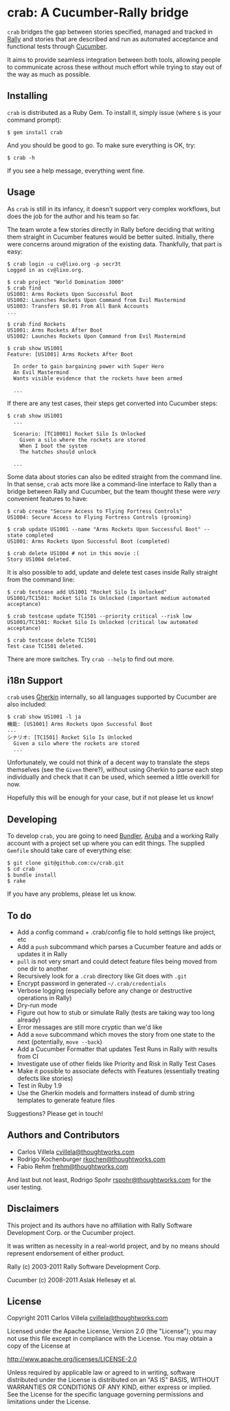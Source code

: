 crab: A Cucumber-Rally bridge
=============================

`crab` bridges the gap between stories specified, managed and tracked in
[Rally][1] and stories that are described and run as automated acceptance
and functional tests through [Cucumber][2].

It aims to provide seamless integration between both tools, allowing
people to communicate across these without much effort while trying to
stay out of the way as much as possible.

[1]: http://www.rallydev.com
[2]: http://cukes.info

Installing
----------

`crab` is distributed as a Ruby Gem. To install it, simply issue (where
`$` is your command prompt):

    $ gem install crab

And you should be good to go. To make sure everything is OK, try:

    $ crab -h

If you see a help message, everything went fine.

Usage
-----

As `crab` is still in its infancy, it doesn't support very complex
workflows, but does the job for the author and his team so far.

The team wrote a few stories directly in Rally before deciding that
writing them straight in Cucumber features would be better suited.
Initially, there were concerns around migration of the existing data.
Thankfully, that part is easy:

    $ crab login -u cv@lixo.org -p secr3t
    Logged in as cv@lixo.org.

    $ crab project "World Domination 3000"
    $ crab find
    US1001: Arms Rockets Upon Successful Boot
    US1002: Launches Rockets Upon Command from Evil Mastermind
    US1003: Transfers $0.01 From All Bank Accounts
    ...

    $ crab find Rockets
    US1001: Arms Rockets After Boot
    US1002: Launches Rockets Upon Command from Evil Mastermind

    $ crab show US1001
    Feature: [US1001] Arms Rockets After Boot

      In order to gain bargaining power with Super Hero
      An Evil Mastermind
      Wants visible evidence that the rockets have been armed

      ...

If there are any test cases, their steps get converted into Cucumber
steps:

    $ crab show US1001
      ...

      Scenario: [TC10001] Rocket Silo Is Unlocked
        Given a silo where the rockets are stored
        When I boot the system
        The hatches should unlock

      ...

Some data about stories can also be edited straight from the command line.
In that sense, `crab` acts more like a command-line interface to Rally than a
bridge between Rally and Cucumber, but the team thought these were *very*
convenient features to have:

    $ crab create "Secure Access to Flying Fortress Controls"
    US1004: Secure Access to Flying Fortress Controls (grooming)

    $ crab update US1001 --name "Arms Rockets Upon Successful Boot" --state completed
    US1001: Arms Rockets Upon Successful Boot (completed)

    $ crab delete US1004 # not in this movie :(
    Story US1004 deleted.

It is also possible to add, update and delete test cases inside Rally straight
from the command line:

    $ crab testcase add US1001 "Rocket Silo Is Unlocked"
    US1001/TC1501: Rocket Silo Is Unlocked (important medium automated acceptance)

    $ crab testcase update TC1501 --priority critical --risk low
    US1001/TC1501: Rocket Silo Is Unlocked (critical low automated acceptance)

    $ crab testcase delete TC1501
    Test case TC1501 deleted.

There are more switches. Try `crab --help` to find out more.

i18n Support
------------

`crab` uses [Gherkin][3] internally, so all languages supported by Cucumber are also
included:

    $ crab show US1001 -l ja
    機能: [US1001] Arms Rockets Upon Successful Boot
    ...
    シナリオ: [TC1501] Rocket Silo Is Unlocked
      Given a silo where the rockets are stored
      ...

Unfortunately, we could not think of a decent way to translate the steps themselves
(see the `Given` there?), without using Gherkin to parse each step individually and
check that it can be used, which seemed a little overkill for now.

Hopefully this will be enough for your case, but if not please let us know!

[3]: https://github.com/cucumber/gherkin

Developing
----------

To develop `crab`, you are going to need [Bundler][4], [Aruba][5] and a
working Rally account with a project set up where you can edit things. The
supplied `Gemfile` should take care of everything else:

    $ git clone git@github.com:cv/crab.git
    $ cd crab
    $ bundle install
    $ rake

If you have any problems, please let us know.

[4]: http://gembundler.com
[5]: https://github.com/cucumber/aruba

To do
-----

- Add a config command + .crab/config file to hold settings like project, etc
- Add a `push` subcommand which parses a Cucumber feature and adds or updates it in Rally
- `pull` is not very smart and could detect feature files being moved from one dir to another
- Recursively look for a `.crab` directory like Git does with `.git`
- Encrypt password in generated `~/.crab/credentials`
- Verbose logging (especially before any change or destructive operations in Rally)
- Dry-run mode
- Figure out how to stub or simulate Rally (tests are taking way too long already)
- Error messages are still more cryptic than we'd like
- Add a `move` subcommand which moves the story from one state to the next (potentially, `move --back`)
- Add a Cucumber Formatter that updates Test Runs in Rally with results from CI
- Investigate use of other fields like Priority and Risk in Rally Test Cases
- Make it possible to associate defects with Features (essentially treating defects like stories)
- Test in Ruby 1.9
- Use the Gherkin models and formatters instead of dumb string templates to generate feature files

Suggestions? Please get in touch!

Authors and Contributors
------------------------

- Carlos Villela <cvillela@thoughtworks.com>
- Rodrigo Kochenburger <rkochen@thoughtworks.com>
- Fabio Rehm <frehm@thoughtworks.com>

And last but not least, Rodrigo Spohr <rspohr@thoughtworks.com> for the user testing.

Disclaimers
-----------

This project and its authors have no affiliation with Rally Software Development Corp. or the Cucumber project.

It was written as necessity in a real-world project, and by no means should represent endorsement of either product.

Rally (c) 2003-2011 Rally Software Development Corp.

Cucumber (c) 2008-2011 Aslak Hellesøy et al.

License
-------

Copyright 2011 Carlos Villela <cvillela@thoughtworks.com>

Licensed under the Apache License, Version 2.0 (the "License");
you may not use this file except in compliance with the License.
You may obtain a copy of the License at

http://www.apache.org/licenses/LICENSE-2.0

Unless required by applicable law or agreed to in writing, software
distributed under the License is distributed on an "AS IS" BASIS,
WITHOUT WARRANTIES OR CONDITIONS OF ANY KIND, either express
or implied.  See the License for the specific language governing
permissions and limitations under the License.
